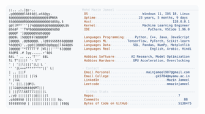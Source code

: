 <picture>
  <source srcset="https://raw.githubusercontent.com/mmazinjameel/mmazinjameel/main/dark_mode.svg?v=1744633174" media="(prefers-color-scheme: dark)">
  <img src="https://raw.githubusercontent.com/mmazinjameel/mmazinjameel/main/light_mode.svg?v=1744633174">
</picture>
